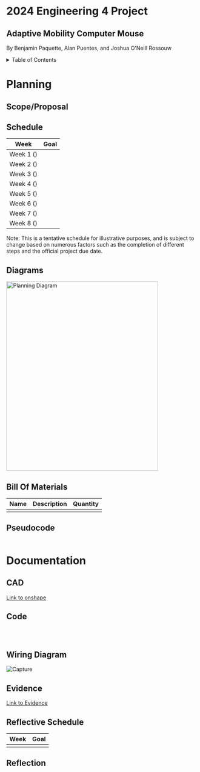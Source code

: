 # 2024 Engineering 4 Project
## Adaptive Mobility Computer Mouse
By Benjamin Paquette, Alan Puentes, and Joshua O'Neill Rossouw

<details>
  <summary>Table of Contents</summary>
  
## Table of Contents
<details>
<summary>Planning</summary>

1. [Planning](#planning)
   1. [Scope/Proposal](#scope/proposal)
   2. [Schedule](#schedule)
   3. [Diagrams](#diagrams)
   4. [Bill of Materials](#bill-of-materials)
   5. [Pseudocode](#pseudocode)
<details>
<summary>Documentation</summary>	

2. [Documentation](#documentation)
   1. [CAD](#cad)
   2. [Code](#code)
   3. [Wiring Diagram](#wiring-diagram)
   4. [Evidence](#evidence)
   5. [Reflective Schedule](#reflective-schedule)
   6. [Reflection](#reflection)
</details>
</details>
</details>

# Planning
## Scope/Proposal


## Schedule
| Week                        |  Goal                                                                                     |
| :-------------------------: |  :-------------------------------------------------------------------------------------:  |
| Week 1 () |    |
| Week 2 () |    |
| Week 3 () |    |
| Week 4 () |    |
| Week 5 () |    |
| Week 6 () |    |
| Week 7 () |    |
| Week 8 () |    |

Note: This is a tentative schedule for illustrative purposes, and is subject to change based on numerous factors such as the completion of different steps and the official project due date. 
## Diagrams
<img src="" alt="Planning Diagram" width="400" height="500">

## Bill Of Materials
|  Name  |  Description  |  Quantity  |
| :----: | :-----------: | :--------: |
|  |  |  |


		
		

## Pseudocode

```

```


# Documentation

## CAD
[Link to onshape]()



## Code

```python

    
```

## Wiring Diagram


![Capture]()

## Evidence

[Link to Evidence]()

## Reflective Schedule
| Week                        |  Goal                                                                                     |
| :-------------------------: |  :-------------------------------------------------------------------------------------:
|  |  |

## Reflection

